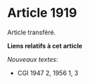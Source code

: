 # Article 1919

Article transféré.

**Liens relatifs à cet article**

_Nouveaux textes_:

  - CGI 1947 2, 1956 1, 3
